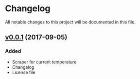 # Changelog
All notable changes to this project will be documented in this file.

## [v0.0.1](https://github.com/aemx/taw-tools/tree/0.0.1) (2017-09-05)

### Added

- Scraper for current temperature
- Changelog
- License file